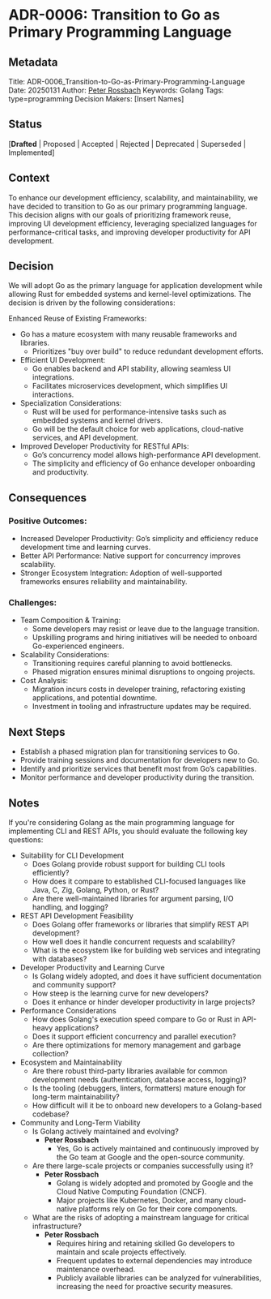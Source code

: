 # ADR-0006: Transition to Go as Primary Programming Language

## Metadata

Title:  ADR-0006_Transition-to-Go-as-Primary-Programming-Language
Date:   20250131
Author: [Peter Rossbach](mailto://peter.rossbach@bee42.com)
Keywords: Golang
Tags: type=programming
Decision Makers: [Insert Names]

## Status

[__Drafted__ | Proposed | Accepted | Rejected | Deprecated | Superseded | Implemented]

## Context

To enhance our development efficiency, scalability, and maintainability, we have decided to transition to Go as our primary programming language. This decision aligns with our goals of prioritizing framework reuse, improving UI development efficiency, leveraging specialized languages for performance-critical tasks, and improving developer productivity for API development.

## Decision

We will adopt Go as the primary language for application development while allowing Rust for embedded systems and kernel-level optimizations. The decision is driven by the following considerations:

Enhanced Reuse of Existing Frameworks:

* Go has a mature ecosystem with many reusable frameworks and libraries.
  * Prioritizes "buy over build" to reduce redundant development efforts.
* Efficient UI Development:
  * Go enables backend and API stability, allowing seamless UI integrations.
  * Facilitates microservices development, which simplifies UI interactions.
* Specialization Considerations:
  * Rust will be used for performance-intensive tasks such as embedded systems and kernel drivers.
  * Go will be the default choice for web applications, cloud-native services, and API development.
* Improved Developer Productivity for RESTful APIs:
  * Go’s concurrency model allows high-performance API development.
  * The simplicity and efficiency of Go enhance developer onboarding and productivity.

## Consequences

### Positive Outcomes:

* Increased Developer Productivity: Go’s simplicity and efficiency reduce development time and learning curves.
* Better API Performance: Native support for concurrency improves scalability.
* Stronger Ecosystem Integration: Adoption of well-supported frameworks ensures reliability and maintainability.

### Challenges:

* Team Composition & Training:
  * Some developers may resist or leave due to the language transition.
  * Upskilling programs and hiring initiatives will be needed to onboard Go-experienced engineers.
* Scalability Considerations:
  * Transitioning requires careful planning to avoid bottlenecks.
  * Phased migration ensures minimal disruptions to ongoing projects.
* Cost Analysis:
  * Migration incurs costs in developer training, refactoring existing applications, and potential downtime.
  * Investment in tooling and infrastructure updates may be required.

## Next Steps

* Establish a phased migration plan for transitioning services to Go.
* Provide training sessions and documentation for developers new to Go.
* Identify and prioritize services that benefit most from Go’s capabilities.
* Monitor performance and developer productivity during the transition.

## Notes

If you're considering Golang as the main programming language for implementing CLI and REST APIs, you should evaluate the following key questions:

* Suitability for CLI Development
  * Does Golang provide robust support for building CLI tools efficiently?
  * How does it compare to established CLI-focused languages like Java, C, Zig, Golang, Python, or Rust?
  * Are there well-maintained libraries for argument parsing, I/O handling, and logging?
* REST API Development Feasibility
  * Does Golang offer frameworks or libraries that simplify REST API development?
  * How well does it handle concurrent requests and scalability?
  * What is the ecosystem like for building web services and integrating with databases?
* Developer Productivity and Learning Curve
  * Is Golang widely adopted, and does it have sufficient documentation and community support?
  * How steep is the learning curve for new developers?
  * Does it enhance or hinder developer productivity in large projects?
* Performance Considerations
  * How does Golang's execution speed compare to Go or Rust in API-heavy applications?
  * Does it support efficient concurrency and parallel execution?
  * Are there optimizations for memory management and garbage collection?
* Ecosystem and Maintainability
  * Are there robust third-party libraries available for common development needs (authentication, database access, logging)?
  * Is the tooling (debuggers, linters, formatters) mature enough for long-term maintainability?
  * How difficult will it be to onboard new developers to a Golang-based codebase?
* Community and Long-Term Viability
  * Is Golang actively maintained and evolving?
    * **Peter Rossbach**
      * Yes, Go is actively maintained and continuously improved by the Go team at Google and the open-source community.
  * Are there large-scale projects or companies successfully using it?
    * **Peter Rossbach**
      * Golang is widely adopted and promoted by Google and the Cloud Native Computing Foundation (CNCF).
      * Major projects like Kubernetes, Docker, and many cloud-native platforms rely on Go for their core components.
  * What are the risks of adopting a mainstream language for critical infrastructure?
    * **Peter Rossbach**
      * Requires hiring and retaining skilled Go developers to maintain and scale projects effectively.
      * Frequent updates to external dependencies may introduce maintenance overhead.
      * Publicly available libraries can be analyzed for vulnerabilities, increasing the need for proactive security measures.